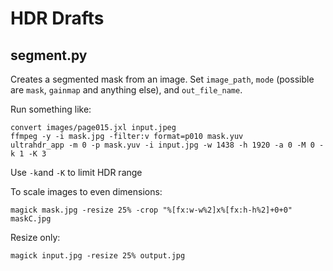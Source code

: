 # HDR Drafts

## segment.py

Creates a segmented mask from an image. Set `image_path`, `mode` (possible are `mask`, `gainmap` and anything else), and `out_file_name`.

Run something like:
```
convert images/page015.jxl input.jpeg
ffmpeg -y -i mask.jpg -filter:v format=p010 mask.yuv
ultrahdr_app -m 0 -p mask.yuv -i input.jpg -w 1438 -h 1920 -a 0 -M 0 -k 1 -K 3
```

Use `-k`and `-K` to limit HDR range

To scale images to even dimensions:
```
magick mask.jpg -resize 25% -crop "%[fx:w-w%2]x%[fx:h-h%2]+0+0" maskC.jpg
```

Resize only:
```
magick input.jpg -resize 25% output.jpg 
```
